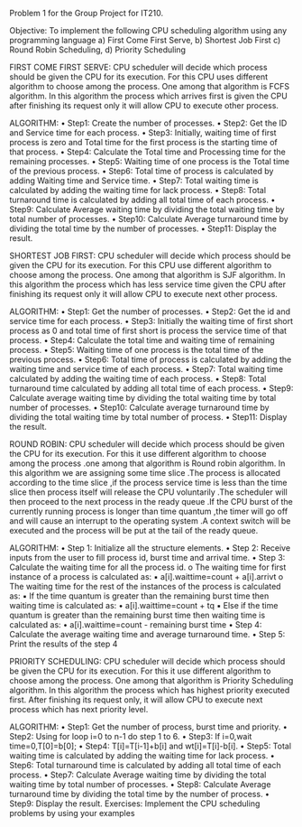 Problem 1 for the Group Project for IT210.

Objective: To implement the following CPU scheduling algorithm using any programming language
a) First Come First Serve,
b) Shortest Job First
c) Round Robin Scheduling,
d) Priority Scheduling

FIRST COME FIRST SERVE: CPU scheduler will decide which process should be given the CPU for
its execution. For this CPU uses different algorithm to choose among the process. One among that algorithm
is FCFS algorithm. In this algorithm the process which arrives first is given the CPU after finishing its
request only it will allow CPU to execute other process.

ALGORITHM:
• Step1: Create the number of processes.
• Step2: Get the ID and Service time for each process.
• Step3: Initially, waiting time of first process is zero and Total time for the first process is the starting
time of that process.
• Step4: Calculate the Total time and Processing time for the remaining processes.
• Step5: Waiting time of one process is the Total time of the previous process.
• Step6: Total time of process is calculated by adding Waiting time and Service time.
• Step7: Total waiting time is calculated by adding the waiting time for lack process.
• Step8: Total turnaround time is calculated by adding all total time of each process.
• Step9: Calculate Average waiting time by dividing the total waiting time by total number of
processes.
• Step10: Calculate Average turnaround time by dividing the total time by the number of processes.
• Step11: Display the result.


SHORTEST JOB FIRST: CPU scheduler will decide which process should be given the CPU for its
execution. For this CPU use different algorithm to choose among the process. One among that algorithm is
SJF algorithm. In this algorithm the process which has less service time given the CPU after finishing its
request only it will allow CPU to execute next other process.

ALGORITHM:
• Step1: Get the number of processes.
• Step2: Get the id and service time for each process.
• Step3: Initially the waiting time of first short process as 0 and total time of first short is process the
service time of that process.
• Step4: Calculate the total time and waiting time of remaining process.
• Step5: Waiting time of one process is the total time of the previous process.
• Step6: Total time of process is calculated by adding the waiting time and service time of each
process.
• Step7: Total waiting time calculated by adding the waiting time of each process.
• Step8: Total turnaround time calculated by adding all total time of each process.
• Step9: Calculate average waiting time by dividing the total waiting time by total number of
processes.
• Step10: Calculate average turnaround time by dividing the total waiting time by total number of
process.
• Step11: Display the result.


ROUND ROBIN: CPU scheduler will decide which process should be given the CPU for its execution.
For this it use different algorithm to choose among the process .one among that algorithm is Round robin
algorithm. In this algorithm we are assigning some time slice .The process is allocated according to the time slice ,if
the process service time is less than the time slice then process itself will release the CPU voluntarily .The
scheduler will then proceed to the next process in the ready queue .If the CPU burst of the currently running
process is longer than time quantum ,the timer will go off and will cause an interrupt to the operating system
.A context switch will be executed and the process will be put at the tail of the ready queue.

ALGORITHM:
• Step 1: Initialize all the structure elements.
• Step 2: Receive inputs from the user to fill process id, burst time and arrival time.
• Step 3: Calculate the waiting time for all the process id.
o The waiting time for first instance of a process is calculated as:
▪ a[i].waittime=count + a[i].arrivt
o The waiting time for the rest of the instances of the process is calculated as:
▪ If the time quantum is greater than the remaining burst time then waiting time is
calculated as:
• a[i].waittime=count + tq
▪ Else if the time quantum is greater than the remaining burst time then waiting time
is calculated as:
• a[i].waittime=count - remaining burst time
• Step 4: Calculate the average waiting time and average turnaround time.
• Step 5: Print the results of the step 4


PRIORITY SCHEDULING: CPU scheduler will decide which process should be given the CPU for its
execution. For this it use different algorithm to choose among the process. One among that algorithm is
Priority Scheduling algorithm. In this algorithm the process which has highest priority executed first. After
finishing its request only, it will allow CPU to execute next process which has next priority level.

ALGORITHM:
• Step1: Get the number of process, burst time and priority.
• Step2: Using for loop i=0 to n-1 do step 1 to 6.
• Step3: If i=0,wait time=0,T[0]=b[0];
• Step4: T[i]=T[i-1]+b[i] and wt[i]=T[i]-b[i].
• Step5: Total waiting time is calculated by adding the waiting time for lack process.
• Step6: Total turnaround time is calculated by adding all total time of each process.
• Step7: Calculate Average waiting time by dividing the total waiting time by total number of
processes.
• Step8: Calculate Average turnaround time by dividing the total time by the number of process.
• Step9: Display the result.
Exercises: Implement the CPU scheduling problems by using your examples


